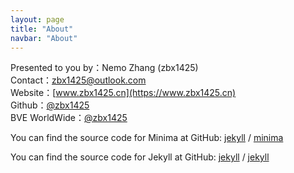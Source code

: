 ```yaml
---
layout: page
title: "About"
navbar: "About"
---
```


Presented to you by：Nemo Zhang (zbx1425)  
Contact：[zbx1425@outlook.com](mailto:zbx1425@outlook.com)  
Website：[www.zbx1425.cn](https://www.zbx1425.cn)  
Github：[@zbx1425](https://github.com/zbx1425)  
BVE WorldWide：[@zbx1425](https://bveworldwide.forumotion.com/u1049)

You can find the source code for Minima at GitHub:
[jekyll][jekyll-organization] / [minima](https://github.com/jekyll/minima)

You can find the source code for Jekyll at GitHub:
[jekyll][jekyll-organization] / [jekyll](https://github.com/jekyll/jekyll)


[jekyll-organization]: https://github.com/jekyll
